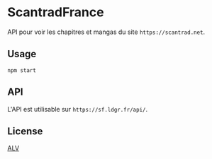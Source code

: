 # ScantradFrance
API pour voir les chapitres et mangas du site `https://scantrad.net`.

## Usage
```
npm start
```

## API
L'API est utilisable sur `https://sf.ldgr.fr/api/`.

## License
[ALV](LICENSE)
